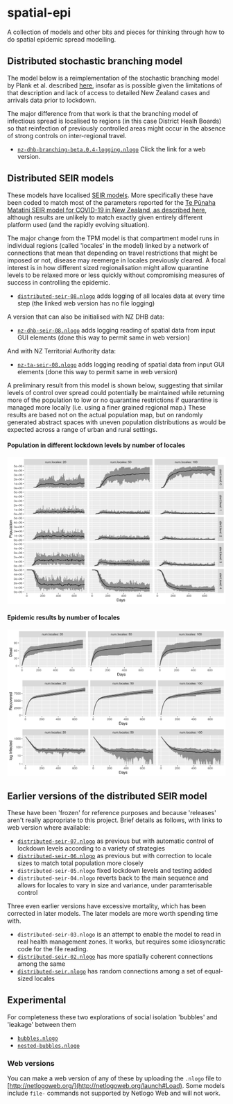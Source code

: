 # spatial-epi
A collection of models and other bits and pieces for thinking through how to do spatial epidemic spread modelling.

## Distributed stochastic branching model
The model below is a reimplementation of the stochastic branching model by Plank et al. described [here](https://www.tepunahamatatini.ac.nz/2020/04/09/a-stochastic-model-for-covid-19-spread-and-the-effects-of-alert-level-4-in-aotearoa-new-zealand/), insofar as is possible given the limitations of that description and lack of access to detailed New Zealand cases and arrivals data prior to lockdown.

The major difference from that work is that the branching model of infectious spread is localised to regions (in this case District Healh Boards) so that reinfection of previously controlled areas might occur in the absence of strong controls on inter-regional travel.
+ [`nz-dhb-branching-beta.0.4-logging.nlogo`](http://southosullivan.com/misc/nz-dhb-branching-beta.0.4.html) Click the link for a web version.

## Distributed SEIR models
These models have localised [SEIR models](https://en.wikipedia.org/wiki/Compartmental_models_in_epidemiology). More specifically these have been coded to match most of the parameters reported for the [Te Pūnaha Matatini SEIR model for COVID-19 in New Zealand, as described here](https://www.tepunahamatatini.ac.nz/2020/03/26/suppression-and-mitigation-strategies-for-control-of-covid-19-in-new-zealand/), although results are unlikely to match exactly given entirely different platform used (and the rapidly evolving situation).

The major change from the TPM model is that compartment model runs in individual regions (called 'locales' in the model) linked by a network of connections that mean that depending on travel restrictions that might be imposed or not, disease may reemerge in locales previously cleared. A focal interest is in how different sized regionalisation might allow quarantine levels to be relaxed more or less quickly without compromising measures of success in controlling the epidemic.
+ [`distributed-seir-08.nlogo`](http://southosullivan.com/misc/distributed-seir-08-web.html) adds logging of all locales data at every time step (the linked web version has no file logging)

A version that can also be initialised with NZ DHB data:
+ [`nz-dhb-seir-08.nlogo`](http://southosullivan.com/misc/nz-dhb-seir-08-web.html) adds logging reading of spatial data from input GUI elements (done this way to permit same in web version)

And with NZ Territorial Authority data:
+ [`nz-ta-seir-08.nlogo`](http://southosullivan.com/misc/nz-ta-seir-08-web.html) adds logging reading of spatial data from input GUI elements (done this way to permit same in web version)

A preliminary result from this model is shown below, suggesting that similar levels of control over spread could potentially be maintained while returning more of the population to low or no quarantine restrictions if quarantine is managed more locally (i.e. using a finer grained regional map.) These results are based not on the actual population map, but on randomly generated abstract spaces with uneven population distributions as would be expected across a range of urban and rural settings.
#### Population in different lockdown levels by number of locales
<img src='population-in-different-alert-levels-by-num-locales.png' width=800>

#### Epidemic results by number of locales
<img src='pandemic-time-series-by-num-locales.png' width=800>

## Earlier versions of the distributed SEIR model
These have been 'frozen' for reference purposes and because 'releases' aren't really appropriate to this project. Brief details as follows, with links to web version where available:
+ [`distributed-seir-07.nlogo`](http://southosullivan.com/misc/distributed-seir-07.html) as previous but with automatic control of lockdown levels according to a variety of strategies
+ [`distributed-seir-06.nlogo`](http://southosullivan.com/misc/distributed-seir-06.html) as previous but with correction to locale sizes to match total population more closely
+ `distributed-seir-05.nlogo` fixed lockdown levels and testing added
+ `distributed-seir-04.nlogo` reverts back to the main sequence and allows for locales to vary in size and variance, under paramterisable control

Three even earlier versions have excessive mortality, which has been corrected in later models. The later models are more worth spending time with.
+ `distributed-seir-03.nlogo` is an attempt to enable the model to read in real health management zones. It works, but requires some idiosyncratic code for the file reading.
+ [`distributed-seir-02.nlogo`](http://southosullivan.com/misc/distributed-seir-02.html) has more spatially coherent connections among the same
+ [`distributed-seir.nlogo`](http://southosullivan.com/misc/distributed-seir.html) has random connections among a set of equal-sized locales

## Experimental
For completeness these two explorations of social isolation 'bubbles' and 'leakage' between them
+ [`bubbles.nlogo`](http://southosullivan.com/misc/bubbles.html)
+ [`nested-bubbles.nlogo`](http://southosullivan.com/misc/nested-bubbles.html)

### Web versions
You can make a web version of any of these by uploading the `.nlogo` file to [http://netlogoweb.org/](http://netlogoweb.org/launch#Load). Some models include `file-` commands not supported by Netlogo Web and will not work.
